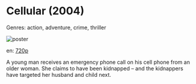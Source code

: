 # Cellular (2004)

Genres: action, adventure, crime, thriller

![poster](http://image.tmdb.org/t/p/w500/wguhhHAHoh2ECwjf5oHRH0P9ial.jpg)

en:
  [720p](magnet:?xt=urn:btih:C50C9CA7AC6EDD4BE2656CB4EE8B3213E0069E44&tr=udp://glotorrents.pw:6969/announce&tr=udp://tracker.opentrackr.org:1337/announce&tr=udp://torrent.gresille.org:80/announce&tr=udp://tracker.openbittorrent.com:80&tr=udp://tracker.coppersurfer.tk:6969&tr=udp://tracker.leechers-paradise.org:6969&tr=udp://p4p.arenabg.ch:1337&tr=udp://tracker.internetwarriors.net:1337)
  


A young man receives an emergency phone call on his cell phone from an older woman. She claims to have been kidnapped – and the kidnappers have targeted her husband and child next.